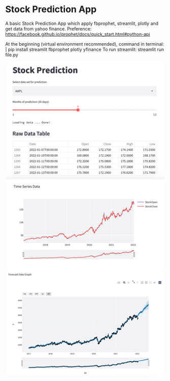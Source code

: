# Stock Prediction App
A basic Stock Prediction App which apply fbprophet, streamlit, plotly and get data from yahoo finance. 
Preference: https://facebook.github.io/prophet/docs/quick_start.html#python-api 

At the beginning (virtual environment recommended), command in terminal: | pip install streamlit fbprophet plotly yfinance
To run streamlit: streamlit run file.py

![alt text](https://github.com/khanh-hoang/stock-prediction/blob/main/StockPrediction.png)
![alt text](https://github.com/khanh-hoang/stock-prediction/blob/main/RawData.png)
![alt text](https://github.com/khanh-hoang/stock-prediction/blob/main/PredictionData.png)
